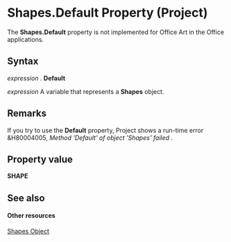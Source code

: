 
# Shapes.Default Property (Project)
The  **Shapes.Default** property is not implemented for Office Art in the Office applications.

## Syntax

 _expression_ . **Default**

 _expression_ A variable that represents a **Shapes** object.


## Remarks

If you try to use the  **Default** property, Project shows a run-time error &amp;H80004005, _Method 'Default' of object 'Shapes' failed_ .


## Property value

 **SHAPE**


## See also


#### Other resources


[Shapes Object](6e42040c-dd5a-de4c-afa8-f9e33d1e5054.md)

